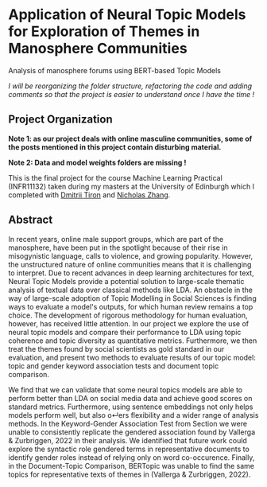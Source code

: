 # Application of Neural Topic Models for Exploration of Themes in Manosphere Communities

Analysis of manosphere forums using BERT-based Topic Models

*I will be reorganizing the folder structure, refactoring the code and adding comments so that the project is easier to understand once I have the time !*

## Project Organization
**Note 1: as our project deals with online masculine communities, some of the posts mentioned in this project contain disturbing material.**

**Note 2: Data and model weights folders are missing !**

This is the final project for the course Machine Learning Practical (INFR11132) taken during my masters at the University of Edinburgh which I completed with [Dmitrii Tiron](https://www.linkedin.com/in/dmitrii-tiron/) and [Nicholas Zhang](https://www.linkedin.com/in/nicholas-zhang-8b63bb207/).

## Abstract 

In recent years, online male support groups, which are part of the manosphere, have been put in the spotlight because of their rise in misogynistic language, calls to violence, and growing popularity. However, the unstructured nature of online communities means that it is challenging to interpret. Due to recent advances in deep learning architectures for text, Neural Topic Models provide a potential solution to large-scale thematic analysis of textual data over classical methods like LDA. An obstacle in the way of large-scale adoption of Topic Modelling in Social Sciences is finding ways to evaluate a model's outputs, for which human review remains a top choice. The development of rigorous methodology for human evaluation, however, has received little attention. In our project we explore the use of neural topic models and compare their performance to LDA using topic coherence and topic diversity as quantitative metrics. Furthermore, we then treat the themes found by social scientists as gold standard in our evaluation, and present two methods to evaluate results of our topic model: topic and gender keyword association tests and document topic comparison. 

We find that we can validate that some neural topics models are able to perform better than LDA on social media data and achieve good scores on standard metrics. Furthermore, using sentence embeddings not only helps models perform well, but also o↵ers flexibility and a wider range of analysis methods. In the Keyword-Gender Association Test from Section we were unable to consistently replicate the gendered association found by Vallerga & Zurbriggen, 2022 in their analysis. We identified that future work could explore the syntactic role gendered terms in representative documents to identify gender roles instead of relying only on word co-occurence. Finally, in the Document-Topic Comparison, BERTopic was unable to find the same topics for representative texts of themes in (Vallerga & Zurbriggen, 2022).
